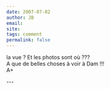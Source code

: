 ```yaml
---
date: 2007-07-02
author: JB
email: 
site: 
tags: comment
permalink: false
---
```


<p>la vue ? Et les photos sont où ???<br />
A que de belles choses à voir à Dam !!!<br />
A+</p>
---